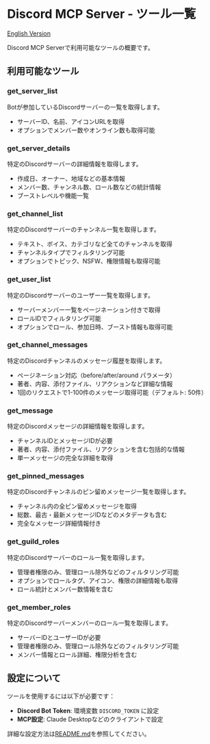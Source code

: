 # Discord MCP Server - ツール一覧

[English Version](TOOLLIST.en.md)

Discord MCP Serverで利用可能なツールの概要です。

## 利用可能なツール

### get_server_list

Botが参加しているDiscordサーバーの一覧を取得します。

- サーバーID、名前、アイコンURLを取得
- オプションでメンバー数やオンライン数も取得可能

### get_server_details

特定のDiscordサーバーの詳細情報を取得します。

- 作成日、オーナー、地域などの基本情報
- メンバー数、チャンネル数、ロール数などの統計情報
- ブーストレベルや機能一覧

### get_channel_list

特定のDiscordサーバーのチャンネル一覧を取得します。

- テキスト、ボイス、カテゴリなど全てのチャンネルを取得
- チャンネルタイプでフィルタリング可能
- オプションでトピック、NSFW、権限情報も取得可能

### get_user_list

特定のDiscordサーバーのユーザー一覧を取得します。

- サーバーメンバー一覧をページネーション付きで取得
- ロールIDでフィルタリング可能
- オプションでロール、参加日時、ブースト情報も取得可能

### get_channel_messages

特定のDiscordチャンネルのメッセージ履歴を取得します。

- ページネーション対応（before/after/around パラメータ）
- 著者、内容、添付ファイル、リアクションなど詳細な情報
- 1回のリクエストで1-100件のメッセージ取得可能（デフォルト: 50件）

### get_message

特定のDiscordメッセージの詳細情報を取得します。

- チャンネルIDとメッセージIDが必要
- 著者、内容、添付ファイル、リアクションを含む包括的な情報
- 単一メッセージの完全な詳細を取得

### get_pinned_messages

特定のDiscordチャンネルのピン留めメッセージ一覧を取得します。

- チャンネル内の全ピン留めメッセージを取得
- 総数、最古・最新メッセージIDなどのメタデータも含む
- 完全なメッセージ詳細情報付き

### get_guild_roles

特定のDiscordサーバーのロール一覧を取得します。

- 管理者権限のみ、管理ロール除外などのフィルタリング可能
- オプションでロールタグ、アイコン、権限の詳細情報も取得
- ロール統計とメンバー数情報を含む

### get_member_roles

特定のDiscordサーバーメンバーのロール一覧を取得します。

- サーバーIDとユーザーIDが必要
- 管理者権限のみ、管理ロール除外などのフィルタリング可能
- メンバー情報とロール詳細、権限分析を含む

## 設定について

ツールを使用するには以下が必要です：

- **Discord Bot Token**: 環境変数 `DISCORD_TOKEN` に設定
- **MCP設定**: Claude Desktopなどのクライアントで設定

詳細な設定方法は[README.md](README.md)を参照してください。